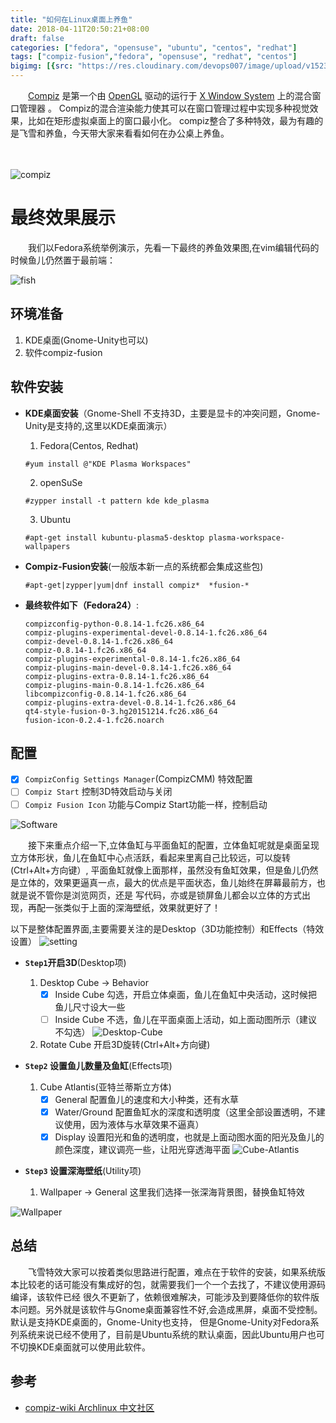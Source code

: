 ```yaml
---
title: "如何在Linux桌面上养鱼"
date: 2018-04-11T20:50:21+08:00
draft: false
categories: ["fedora", "opensuse", "ubuntu", "centos", "redhat"]
tags: ["compiz-fusion","fedora", "opensuse", "redhat", "centos"]
bigimg: [{src: "https://res.cloudinary.com/devops007/image/upload/v1523547959/basketball.jpg", desc: "苏州微软篮球对抗赛 Apr 10,2018"}]
---
```


&emsp;&emsp;[Compiz](http://wiki.compiz.org/) 是第一个由 [OpenGL](https://zh.wikipedia.org/wiki/OpenGL)
 驱动的运行于 [X Window System](https://zh.wikipedia.org/wiki/X_Window_System) 上的混合窗口管理器 。
 Compiz的混合渲染能力使其可以在窗口管理过程中实现多种视觉效果，比如在矩形虚拟桌面上的窗口最小化。
 compiz整合了多种特效，最为有趣的是飞雪和养鱼，今天带大家来看看如何在办公桌上养鱼。<br>
<br>
<br>

![compiz](https://res.cloudinary.com/devops007/image/upload/v1523446334/cube2.png)

# 最终效果展示
&emsp;&emsp;我们以Fedora系统举例演示，先看一下最终的养鱼效果图,在vim编辑代码的时候鱼儿仍然置于最前端：

![fish](https://res.cloudinary.com/devops007/image/upload/v1523446219/myFish.gif)



## 环境准备
1. KDE桌面(Gnome-Unity也可以)
2. 软件compiz-fusion

## 软件安装
- __KDE桌面安装__（Gnome-Shell 不支持3D，主要是显卡的冲突问题，Gnome-Unity是支持的,这里以KDE桌面演示）
    1. Fedora(Centos, Redhat)
    ```shell
    #yum install @"KDE Plasma Workspaces"
    ```

    2. openSuSe
    ```shell
    #zypper install -t pattern kde kde_plasma
    ```

    3. Ubuntu
    ```shell
    #apt-get install kubuntu-plasma5-desktop plasma-workspace-wallpapers
    ```

- __Compiz-Fusion安装__(一般版本新一点的系统都会集成这些包)
    ```shell
    #apt-get|zypper|yum|dnf install compiz*  *fusion-*
    ```

- __最终软件如下（Fedora24）__:

   ```
   compizconfig-python-0.8.14-1.fc26.x86_64
   compiz-plugins-experimental-devel-0.8.14-1.fc26.x86_64
   compiz-devel-0.8.14-1.fc26.x86_64
   compiz-0.8.14-1.fc26.x86_64
   compiz-plugins-experimental-0.8.14-1.fc26.x86_64
   compiz-plugins-main-devel-0.8.14-1.fc26.x86_64
   compiz-plugins-extra-0.8.14-1.fc26.x86_64
   compiz-plugins-main-0.8.14-1.fc26.x86_64
   libcompizconfig-0.8.14-1.fc26.x86_64
   compiz-plugins-extra-devel-0.8.14-1.fc26.x86_64
   qt4-style-fusion-0-3.hg20151214.fc26.x86_64
   fusion-icon-0.2.4-1.fc26.noarch
   ```

## 配置
- [X] `CompizConfig Settings Manager`(CompizCMM) 特效配置
- [ ] `Compiz Start` 控制3D特效启动与关闭
- [ ] `Compiz Fusion Icon` 功能与Compiz Start功能一样，控制启动

![Software](https://res.cloudinary.com/devops007/image/upload/v1523300794/compiz.png)

&emsp;&emsp;接下来重点介绍一下,立体鱼缸与平面鱼缸的配置，立体鱼缸呢就是桌面呈现立方体形状，鱼儿在鱼缸中心点活跃，看起来里离自己比较远，可以旋转(Ctrl+Alt+方向键）,
平面鱼缸就像上面那样，虽然没有鱼缸效果，但是鱼儿仍然是立体的，效果更逼真一点，最大的优点是平面状态，鱼儿始终在屏幕最前方，也就是说不管你是浏览网页，还是
写代码，亦或是锁屏鱼儿都会以立体的方式出现，再配一张类似于上面的深海壁纸，效果就更好了！

以下是整体配置界面,主要需要关注的是Desktop（3D功能控制）和Effects（特效设置）
![setting](https://res.cloudinary.com/devops007/image/upload/v1523534928/compiz_setting.png)

- __`Step1`开启3D__(Desktop项)
    1. Desktop Cube -> Behavior
        - [X] Inside Cube 勾选，开启立体桌面，鱼儿在鱼缸中央活动，这时候把鱼儿尺寸设大一些
        - [ ] Inside Cube 不选，鱼儿在平面桌面上活动，如上面动图所示（建议不勾选）
        ![Desktop-Cube](https://res.cloudinary.com/devops007/image/upload/v1523535787/Desktop-Cube.png)
    2. Rotate Cube 开启3D旋转(Ctrl+Alt+方向键)

- __`Step2` 设置鱼儿数量及鱼缸__(Effects项)
    1. Cube Atlantis(亚特兰蒂斯立方体)
        - [X] General 配置鱼儿的速度和大小种类，还有水草
        - [X] Water/Ground 配置鱼缸水的深度和透明度（这里全部设置透明，不建议使用，因为液体与水草效果不逼真）
        - [X] Display 设置阳光和鱼的透明度，也就是上面动图水面的阳光及鱼儿的颜色深度，建议调亮一些，让阳光穿透海平面
        ![Cube-Atlantis](https://res.cloudinary.com/devops007/image/upload/v1523535641/Cube-Atlantis.png)

- __`Step3` 设置深海壁纸__(Utility项)
    1. Wallpaper -> General 这里我们选择一张深海背景图，替换鱼缸特效

![Wallpaper](https://res.cloudinary.com/devops007/image/upload/v1523535703/Wallpaper.png)

## 总结
&emsp;&emsp;飞雪特效大家可以按着类似思路进行配置，难点在于软件的安装，如果系统版本比较老的话可能没有集成好的包，就需要我们一个一个去找了，不建议使用源码编译，该软件已经
很久不更新了，依赖很难解决，可能涉及到要降低你的软件版本问题。另外就是该软件与Gnome桌面兼容性不好,会造成黑屏，桌面不受控制。默认是支持KDE桌面的，Gnome-Unity也支持，
但是Gnome-Unity对Fedora系列系统来说已经不使用了，目前是Ubuntu系统的默认桌面，因此Ubuntu用户也可不切换KDE桌面就可以使用此软件。

## 参考

- [compiz-wiki Archlinux 中文社区](https://wiki.archlinux.org/index.php/Compiz_(%E7%AE%80%E4%BD%93%E4%B8%AD%E6%96%87)) <br><br><br>


